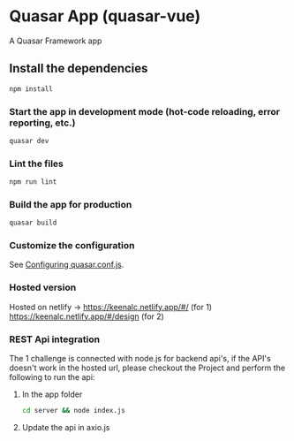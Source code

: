 # Quasar App (quasar-vue)

A Quasar Framework app

## Install the dependencies
```bash
npm install
```

### Start the app in development mode (hot-code reloading, error reporting, etc.)
```bash
quasar dev
```

### Lint the files
```bash
npm run lint
```

### Build the app for production
```bash
quasar build
```

### Customize the configuration
See [Configuring quasar.conf.js](https://v2.quasar.dev/quasar-cli/quasar-conf-js).

### Hosted version
Hosted on netlify -> https://keenalc.netlify.app/#/  (for 1)
                     https://keenalc.netlify.app/#/design (for 2)


### REST Api integration
The 1 challenge is connected with node.js for backend api's, if the API's doesn't work in the hosted url, please checkout the Project and perform the following to run the api:
 1. In the app folder
    ```bash
    cd server && node index.js
    ```
2. Update the api in axio.js